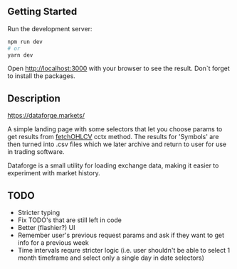 ## Getting Started

Run the development server:

```bash
npm run dev
# or
yarn dev
```

Open [http://localhost:3000](http://localhost:3000) with your browser to see the result. Don`t forget to install the packages.

## Description

https://dataforge.markets/

A simple landing page with some selectors that let you choose params to get results from [fetchOHLCV](https://docs.ccxt.com/#/exchanges/binance?id=fetchohlcv) cctx method. The results for 'Symbols' are then turned into .csv files which we later archive and return to user for use in trading software.

Dataforge is a small utility for loading exchange data, making it easier to experiment with market history.

## TODO

- Stricter typing
- Fix TODO's that are still left in code
- Better (flashier?) UI
- Remember user's previous request params and ask if they want to get info for a previous week
- Time intervals requre stricter logic (i.e. user shouldn't be able to select 1 month timeframe and select only a single day in date selectors)
